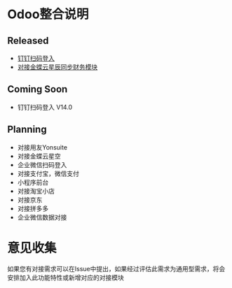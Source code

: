 # Odoo整合说明

## Released
* [钉钉扫码登入](https://apps.odoo.com/apps/modules/13.0/oauth_dingtalk/)
* [对接金蝶云星辰同步财务模块](https://apps.odoo.com/apps/modules/14.0/account_integration_jdy/)

## Coming Soon
* 钉钉扫码登入 V14.0

## Planning
* 对接用友Yonsuite
* 对接金蝶云星空
* 企业微信扫码登入
* 对接支付宝，微信支付
* 小程序前台
* 对接淘宝小店
* 对接京东
* 对接拼多多
* 企业微信数据对接

# 意见收集
如果您有对接需求可以在Issue中提出，如果经过评估此需求为通用型需求，将会安排加入此功能特性或新增对应的对接模块
